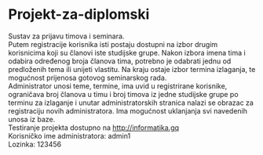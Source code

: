 # Projekt-za-diplomski
Sustav za prijavu timova i seminara.
<br>
Putem registracije korisnika isti postaju dostupni na izbor drugim korisnicima koji su članovi iste studijske grupe. Nakon izbora imena tima i odabira određenog broja članova tima, potrebno je odabrati jednu od predloženih tema ili unijeti vlastitu. Na kraju ostaje izbor termina izlaganja, te mogućnost prijenosa gotovog seminarskog rada.
<br>
Administrator unosi teme, termine, ima uvid u registrirane korisnike, ograničava broj članova u timu i broj timova iz jedne studijske grupe po terminu za izlaganje i unutar administratorskih stranica nalazi se obrazac za registraciju novih administratora. Ima mogućnost uklanjanja svi navedenih unosa iz baze.
<br>
Testiranje projekta dostupno na http://informatika.gq
<br>
Korisničko ime administratora: admin1
<br>
Lozinka: 123456

